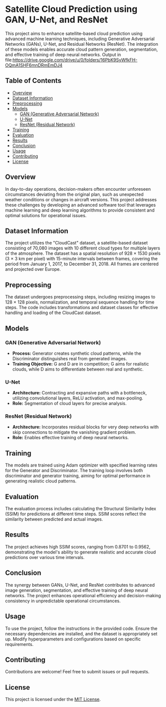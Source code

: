 # Satellite Cloud Prediction using GAN, U-Net, and ResNet

This project aims to enhance satellite-based cloud prediction using advanced machine learning techniques, including Generative Adversarial Networks (GANs), U-Net, and Residual Networks (ResNet). The integration of these models enables accurate cloud pattern generation, segmentation, and effective training of deep neural networks.
Output in file:https://drive.google.com/drive/u/0/folders/16PbK9SyWfkFH-OQmA1SHF6mnDRmEmDJ4
## Table of Contents
- [Overview](#overview)
- [Dataset Information](#dataset-information)
- [Preprocessing](#preprocessing)
- [Models](#models)
    - [GAN (Generative Adversarial Network)](#gan-generative-adversarial-network)
    - [U-Net](#u-net)
    - [ResNet (Residual Network)](#resnet-residual-network)
- [Training](#training)
- [Evaluation](#evaluation)
- [Results](#results)
- [Conclusion](#conclusion)
- [Usage](#usage)
- [Contributing](#contributing)
- [License](#license)

## Overview
In day-to-day operations, decision-makers often encounter unforeseen circumstances deviating from the original plan, such as unexpected weather conditions or changes in aircraft versions. This project addresses these challenges by developing an advanced software tool that leverages machine learning and deep learning algorithms to provide consistent and optimal solutions for operational issues.

## Dataset Information
The project utilizes the "CloudCast" dataset, a satellite-based dataset consisting of 70,080 images with 10 different cloud types for multiple layers of the atmosphere. The dataset has a spatial resolution of 928 × 1530 pixels (3 × 3 km per pixel) with 15-minute intervals between frames, covering the period from January 1, 2017, to December 31, 2018. All frames are centered and projected over Europe.

## Preprocessing
The dataset undergoes preprocessing steps, including resizing images to 128 × 128 pixels, normalization, and temporal sequence handling for time steps. The code includes transformations and dataset classes for effective handling and loading of the CloudCast dataset.

## Models
### GAN (Generative Adversarial Network)
- **Process:** Generator creates synthetic cloud patterns, while the Discriminator distinguishes real from generated images.
- **Training Objective:** G and D are in competition; G aims for realistic clouds, while D aims to differentiate between real and synthetic.

### U-Net
- **Architecture:** Contracting and expansive paths with a bottleneck, utilizing convolutional layers, ReLU activation, and max-pooling.
- **Role:** Segmentation of cloud layers for precise analysis.

### ResNet (Residual Network)
- **Architecture:** Incorporates residual blocks for very deep networks with skip connections to mitigate the vanishing gradient problem.
- **Role:** Enables effective training of deep neural networks.

## Training
The models are trained using Adam optimizer with specified learning rates for the Generator and Discriminator. The training loop involves both discriminator and generator training, aiming for optimal performance in generating realistic cloud patterns.

## Evaluation
The evaluation process includes calculating the Structural Similarity Index (SSIM) for predictions at different time steps. SSIM scores reflect the similarity between predicted and actual images.

## Results
The project achieves high SSIM scores, ranging from 0.8701 to 0.9562, demonstrating the model's ability to generate realistic and accurate cloud predictions over various time intervals.

## Conclusion
The synergy between GANs, U-Net, and ResNet contributes to advanced image generation, segmentation, and effective training of deep neural networks. The project enhances operational efficiency and decision-making consistency in unpredictable operational circumstances.

## Usage
To use the project, follow the instructions in the provided code. Ensure the necessary dependencies are installed, and the dataset is appropriately set up. Modify hyperparameters and configurations based on specific requirements.

## Contributing
Contributions are welcome! Feel free to submit issues or pull requests.

## License
This project is licensed under the [MIT License](LICENSE).
